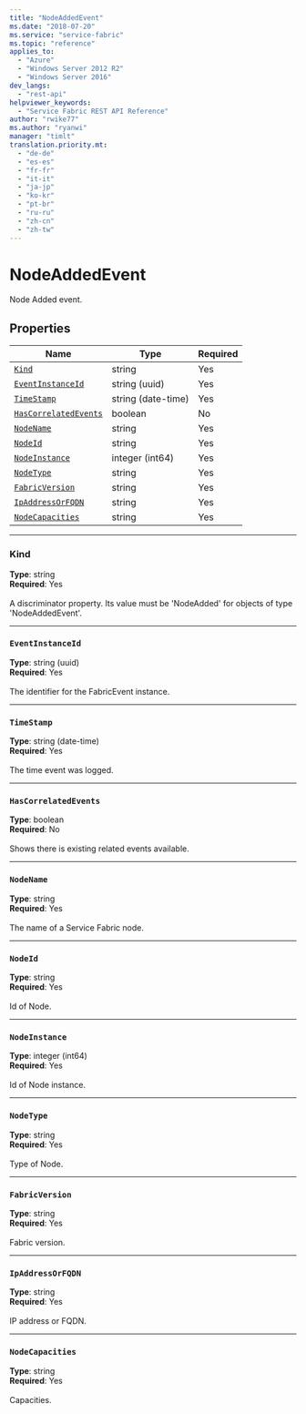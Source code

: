 ```yaml
---
title: "NodeAddedEvent"
ms.date: "2018-07-20"
ms.service: "service-fabric"
ms.topic: "reference"
applies_to: 
  - "Azure"
  - "Windows Server 2012 R2"
  - "Windows Server 2016"
dev_langs: 
  - "rest-api"
helpviewer_keywords: 
  - "Service Fabric REST API Reference"
author: "rwike77"
ms.author: "ryanwi"
manager: "timlt"
translation.priority.mt: 
  - "de-de"
  - "es-es"
  - "fr-fr"
  - "it-it"
  - "ja-jp"
  - "ko-kr"
  - "pt-br"
  - "ru-ru"
  - "zh-cn"
  - "zh-tw"
---
```

# NodeAddedEvent

Node Added event.

## Properties
| Name | Type | Required |
| --- | --- | --- |
| [`Kind`](#kind) | string | Yes |
| [`EventInstanceId`](#eventinstanceid) | string (uuid) | Yes |
| [`TimeStamp`](#timestamp) | string (date-time) | Yes |
| [`HasCorrelatedEvents`](#hascorrelatedevents) | boolean | No |
| [`NodeName`](#nodename) | string | Yes |
| [`NodeId`](#nodeid) | string | Yes |
| [`NodeInstance`](#nodeinstance) | integer (int64) | Yes |
| [`NodeType`](#nodetype) | string | Yes |
| [`FabricVersion`](#fabricversion) | string | Yes |
| [`IpAddressOrFQDN`](#ipaddressorfqdn) | string | Yes |
| [`NodeCapacities`](#nodecapacities) | string | Yes |

____
### Kind
__Type__: string <br/>
__Required__: Yes <br/>
<br/>
A discriminator property. Its value must be 'NodeAdded' for objects of type 'NodeAddedEvent'.

____
### `EventInstanceId`
__Type__: string (uuid) <br/>
__Required__: Yes<br/>
<br/>
The identifier for the FabricEvent instance.

____
### `TimeStamp`
__Type__: string (date-time) <br/>
__Required__: Yes<br/>
<br/>
The time event was logged.

____
### `HasCorrelatedEvents`
__Type__: boolean <br/>
__Required__: No<br/>
<br/>
Shows there is existing related events available.

____
### `NodeName`
__Type__: string <br/>
__Required__: Yes<br/>
<br/>
The name of a Service Fabric node.

____
### `NodeId`
__Type__: string <br/>
__Required__: Yes<br/>
<br/>
Id of Node.

____
### `NodeInstance`
__Type__: integer (int64) <br/>
__Required__: Yes<br/>
<br/>
Id of Node instance.

____
### `NodeType`
__Type__: string <br/>
__Required__: Yes<br/>
<br/>
Type of Node.

____
### `FabricVersion`
__Type__: string <br/>
__Required__: Yes<br/>
<br/>
Fabric version.

____
### `IpAddressOrFQDN`
__Type__: string <br/>
__Required__: Yes<br/>
<br/>
IP address or FQDN.

____
### `NodeCapacities`
__Type__: string <br/>
__Required__: Yes<br/>
<br/>
Capacities.

